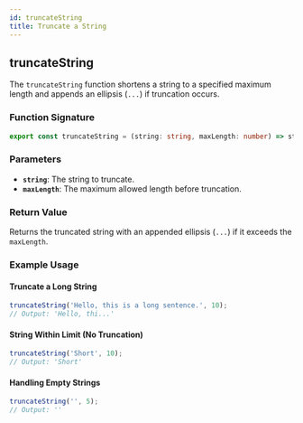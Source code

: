 ```yaml
---
id: truncateString
title: Truncate a String
---
```


## truncateString

The `truncateString` function shortens a string to a specified maximum length and appends an ellipsis (`...`) if truncation occurs.

### Function Signature

```typescript
export const truncateString = (string: string, maxLength: number) => string;
```

### Parameters

- **`string`**: The string to truncate.
- **`maxLength`**: The maximum allowed length before truncation.

### Return Value

Returns the truncated string with an appended ellipsis (`...`) if it exceeds the `maxLength`.

### Example Usage

#### Truncate a Long String

```typescript
truncateString('Hello, this is a long sentence.', 10);
// Output: 'Hello, thi...'
```

#### String Within Limit (No Truncation)

```typescript
truncateString('Short', 10);
// Output: 'Short'
```

#### Handling Empty Strings

```typescript
truncateString('', 5);
// Output: ''
```
